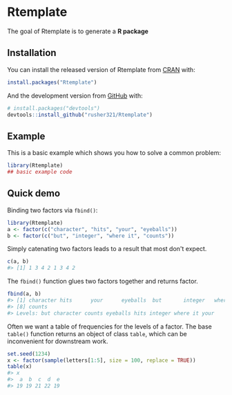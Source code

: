 
<!-- README.md is generated from README.Rmd. Please edit that file -->
Rtemplate
=========

<!-- badges: start -->
<!-- badges: end -->
The goal of Rtemplate is to generate a **R package**

Installation
------------

You can install the released version of Rtemplate from [CRAN](https://CRAN.R-project.org) with:

``` r
install.packages("Rtemplate")
```

And the development version from [GitHub](https://github.com/) with:

``` r
# install.packages("devtools")
devtools::install_github("rusher321/Rtemplate")
```

Example
-------

This is a basic example which shows you how to solve a common problem:

``` r
library(Rtemplate)
## basic example code
```

Quick demo
----------

Binding two factors via `fbind()`:

``` r
library(Rtemplate)
a <- factor(c("character", "hits", "your", "eyeballs"))
b <- factor(c("but", "integer", "where it", "counts"))
```

Simply catenating two factors leads to a result that most don't expect.

``` r
c(a, b)
#> [1] 1 3 4 2 1 3 4 2
```

The `fbind()` function glues two factors together and returns factor.

``` r
fbind(a, b)
#> [1] character hits      your      eyeballs  but       integer   where it 
#> [8] counts   
#> Levels: but character counts eyeballs hits integer where it your
```

Often we want a table of frequencies for the levels of a factor. The base `table()` function returns an object of class `table`, which can be inconvenient for downstream work.

``` r
set.seed(1234)
x <- factor(sample(letters[1:5], size = 100, replace = TRUE))
table(x)
#> x
#>  a  b  c  d  e 
#> 19 19 21 22 19
```
